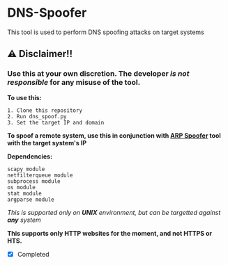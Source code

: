 # DNS-Spoofer
This tool is used to perform DNS spoofing attacks on target systems

## ⚠ Disclaimer!!

### Use this at your own discretion. The developer *is not responsible* for any misuse of the tool.


**To use this:**

    1. Clone this repository
    2. Run dns_spoof.py
    3. Set the target IP and domain
    
**To spoof a remote system, use this in conjunction with <a href="https://github.com/vinsdragonis/ARP-Spoofer">ARP Spoofer</a> tool with the target system's IP**

**Dependencies:**

    scapy module
    netfilterqueue module
    subprocess module
    os module
    stat module
    argparse module
    

*This is supported only on **UNIX** environment, but can be targetted against **any** system*

**This supports only HTTP websites for the moment, and not HTTPS or HTS.**

- [x] Completed
